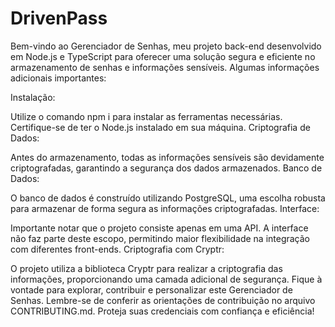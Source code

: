 # DrivenPass
Bem-vindo ao Gerenciador de Senhas, meu projeto back-end desenvolvido em Node.js e TypeScript para oferecer uma solução segura e eficiente no armazenamento de senhas e informações sensíveis. Algumas informações adicionais importantes:

Instalação:

Utilize o comando npm i para instalar as ferramentas necessárias. Certifique-se de ter o Node.js instalado em sua máquina.
Criptografia de Dados:

Antes do armazenamento, todas as informações sensíveis são devidamente criptografadas, garantindo a segurança dos dados armazenados.
Banco de Dados:

O banco de dados é construído utilizando PostgreSQL, uma escolha robusta para armazenar de forma segura as informações criptografadas.
Interface:

Importante notar que o projeto consiste apenas em uma API. A interface não faz parte deste escopo, permitindo maior flexibilidade na integração com diferentes front-ends.
Criptografia com Cryptr:

O projeto utiliza a biblioteca Cryptr para realizar a criptografia das informações, proporcionando uma camada adicional de segurança.
Fique à vontade para explorar, contribuir e personalizar este Gerenciador de Senhas. Lembre-se de conferir as orientações de contribuição no arquivo CONTRIBUTING.md. Proteja suas credenciais com confiança e eficiência!
